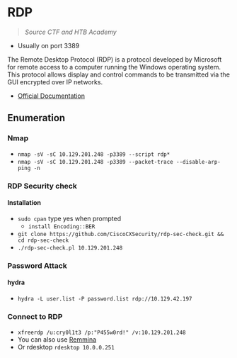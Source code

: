# RDP

> *Source CTF and HTB Academy*

- Usually on port 3389

The Remote Desktop Protocol (RDP) is a protocol developed by Microsoft for remote access to a computer running the Windows operating system. This protocol allows display and control commands to be transmitted via the GUI encrypted over IP networks.  

- [Official Documentation](https://learn.microsoft.com/en-us/troubleshoot/windows-server/remote/understanding-remote-desktop-protocol)

## Enumeration

### Nmap

- `nmap -sV -sC 10.129.201.248 -p3389 --script rdp*`
- `nmap -sV -sC 10.129.201.248 -p3389 --packet-trace --disable-arp-ping -n`

### RDP Security check

#### Installation

- `sudo cpan` type yes when prompted
  - `install Encoding::BER`
- `git clone https://github.com/CiscoCXSecurity/rdp-sec-check.git && cd rdp-sec-check`
- `./rdp-sec-check.pl 10.129.201.248`

### Password Attack

#### hydra

- `hydra -L user.list -P password.list rdp://10.129.42.197`

### Connect to RDP

- `xfreerdp /u:cry0l1t3 /p:"P455w0rd!" /v:10.129.201.248`
- You can also use [Remmina](https://remmina.org/)
- Or rdesktop `rdesktop 10.0.0.251`
